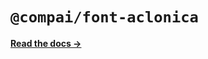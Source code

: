 # `@compai/font-aclonica`

[**Read the docs &rarr;**](https://components.ai/docs/typefaces/aclonica)
